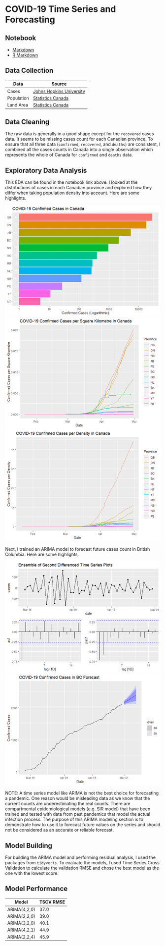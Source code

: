# COVID-19 Time Series and Forecasting


## Notebook
- [Markdown](notebook/covid-19.md)
- [R Markdown](notebook/covid-19.Rmd)


## Data Collection
| Data | Source |
|------|--------|
| Cases | [Johns Hopkins University](https://github.com/CSSEGISandData/COVID-19) |
| Population | [Statistics Canada](https://www150.statcan.gc.ca/t1/tbl1/en/tv.action?pid=1710000901) |
| Land Area | [Statistics Canada](https://www150.statcan.gc.ca/n1/pub/11-402-x/2010000/chap/geo/tbl/tbl07-eng.htm) |


## Data Cleaning
The raw data is generally in a good shape except for the `recovered` cases data. It seems to be missing cases count for each Canadian province. To ensure that all three data (`confirmed`, `recovered`, and `deaths`) are consistent, I combined all the cases counts in Canada into a single observation which represents the whole of Canada for `confirmed` and `deaths` data.


## Exploratory Data Analysis
This EDA can be found in the notebook link above. I looked at the distributions of cases in each Canadian province and explored how they differ when taking population density into account. Here are some highlights.

![](notebook/covid-19_files/figure-gfm/unnamed-chunk-13-1.png)
![](notebook/covid-19_files/figure-gfm/unnamed-chunk-21-1.png)
![](notebook/covid-19_files/figure-gfm/unnamed-chunk-24-1.png)

Next, I trained an ARIMA model to forecast future cases count in British Columbia. Here are some highlights.

![](notebook/covid-19_files/figure-gfm/unnamed-chunk-29-1.png)
![](notebook/covid-19_files/figure-gfm/unnamed-chunk-36-1.png)

NOTE: A time series model like ARIMA is not the best choice for forecasting a pandemic. One reason would be misleading data as we know that the current counts are underestimating the real counts. There are compartmental epidemiological models (e.g. SIR model) that have been trained and tested with data from past pandemics that model the actual infection process. The purpose of this ARIMA modeling section is to demonstrate how to use it to forecast future values on the series and should not be considered as an accurate or reliable forecast.


## Model Building
For building the ARIMA model and performing residual analysis, I used the packages from `tidyverts`. To evaluate the models, I used Time Series Cross Validation to calculate the validation RMSE and chose the best model as the one with the lowest score.


## Model Performance

| Model | TSCV RMSE |
|-------|---------------------|
| ARIMA(4,2,0) | 37.0 |
| ARIMA(2,2,0) | 39.0 |
| ARIMA(3,2,0) | 40.1 |
| ARIMA(4,2,1) | 44.9 |
| ARIMA(2,2,4) | 45.9 |

